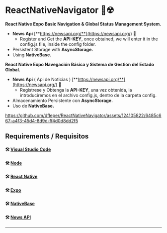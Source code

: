 # ReactNativeNavigator 🚢☢

**React Native Expo Basic Navigation &amp; Global Status Management System.**
- **News Api** [**https://newsapi.org/**](https://newsapi.org/) 📰
  - Register and Get the **API-KEY**, once obtained, we will enter it in the config.js file, inside the config folder.
- Persistent Storage with **AsyncStorage.**
- Using **NativeBase.**

**React Native Expo Navegación Básica y Sistema de Gestión del Estado Global.**
- **News Api** ( Api de Noticias ) [**https://newsapi.org/**](https://newsapi.org/) 📰
  - Regístrese y Obtenga la **API-KEY**, una vez obtenida, la introduciremos en el archivo config.js, dentro de la carpeta config.
- Almacenamiento Persistente con **AsyncStorage.**
- Uso de **NativeBase.**
 
https://github.com/dfleper/ReactNativeNavigator/assets/124105822/6485c667-a4f3-45d4-8d9d-ff4d0d8dd2f5
 
## Requirements / Requisitos
#### 🛠 [Visual Studio Code](https://code.visualstudio.com/) 
#### 🛠 [Node](https://nodejs.org/) 
#### 🛠 [React Native](https://reactnative.dev/)
#### 🛠 [Expo](https://expo.dev/)
#### 🛠 [NativeBase](https://nativebase.io/)
#### 🛠 [News API](https://newsapi.org/)

-----
